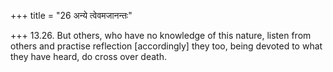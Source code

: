 +++
title = "26 अन्ये त्वेवमजानन्तः"

+++
13.26. But others, who have no knowledge of this nature, listen from
others and practise reflection \[accordingly\] they too, being devoted
to what they have heard, do cross over death.
